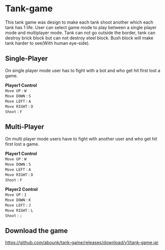 # Tank-game
This tank game was design to make each tank shoot another which each tank has 1 life. User can select game mode to play between a single player mode and multiplayer mode. Tank can not go outside the border, tank can destroy brick block but can not destroy steel block. Bush block will make tank harder to see(With human eye-side).
## Single-Player
On single player mode user has to fight with a bot and who get hit first lost a game.      
       
**Player1 Control**     
`Move UP` :  `W`    
`Move DOWN` :  `S`     
`Move LEFT` :  `A`     
`Move RIGHT` :  `D`     
`Shoot` :  `F`

## Multi-Player

On multi player mode users have to fight with another user and who get hit first lost a game.      
       
 **Player1 Control**     
`Move UP` :  `W`    
`Move DOWN` :  `S`     
`Move LEFT` :  `A`     
`Move RIGHT` :  `D`     
`Shoot` :  `F`

       
**Player2 Control**     
`Move UP` :  `I`    
`Move DOWN` :  `K`     
`Move LEFT` :  `J`     
`Move RIGHT` :  `L`     
`Shoot` :  `;`

## Download the game
https://github.com/abounk/tank-game/releases/download/v1/tank-game.jar
